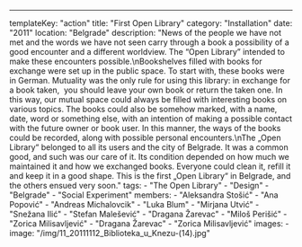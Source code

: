 ---
  templateKey: "action"
  title: "First Open Library"
  category: "Installation"
  date: "2011"
  location: "Belgrade"
  description: "News of the people we have not met and the words we have not seen carry through a book a possibility of a good encounter and a different worldview. The “Open Library” intended to make these encounters possible.\nBookshelves filled with books for exchange were set up in the public space. To start with, these books were in German. Mutuality was the only rule for using this library: in exchange for a book taken,  you should leave your own book or return the taken one. In this way, our mutual space could always be filled with interesting books on various topics. The books could also be somehow marked, with a name, date, word or something else, with an intention of making a possible contact with the future owner or book user. In this manner, the ways of the books could be recorded, along with possible personal encounters.\nThe „Open Library“ belonged to all its users and the city of Belgrade. It was a common good, and such was our care of it. Its condition depended on how much we maintained it and how we exchanged books. Everyone could clean it, refill it and keep it in a good shape. This is the first „Open Library“ in Belgrade, and the others ensued very soon."
  tags: 
    - "The Open Library"
    - "Design"
    - "Belgrade"
    - "Social Experiment"
  members: 
    - "Aleksandra Stošić"
    - "Ana Popović"
    - "Andreas Michalovcik"
    - "Luka Blum"
    - "Mirjana Utvić"
    - "Snežana Ilić"
    - "Stefan Malešević"
    - "Dragana Žarevac"
    - "Miloš Perišić"
    - "Zorica Milisavljević"
    - "Dragana Žarevac"
    - "Zorica Milisavljević"
  images: 
    - 
      image: "/img/11_20111112_Biblioteka_u_Knezu-(14).jpg"
